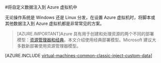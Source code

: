<properties
	pageTitle="将自定义数据注入到虚拟机中 | Azure"
	description="本主题介绍如何在创建实例时将自定义数据注入到 Azure 虚拟机中，以及如何在 Windows 或 Linux 上找到自定义数据。"
	services="virtual-machines-linux"
	documentationCenter=""
	authors="squillace"
	manager="timlt"
	editor="tysonn"
	tags="azure-service-management" />

<tags
	ms.service="virtual-machines-linux"
	ms.date="04/18/2016"
	wacn.date="06/29/2016"/>


#将自定义数据注入到 Azure 虚拟机中

无论操作系统是 Windows 还是 Linux 分发，在设置 Azure 虚拟机时，将脚本或其他数据注入到 Azure 虚拟机都是非常常见的方案。

> [AZURE.IMPORTANT]Azure 具有用于创建和处理资源的两个不同的部署模型：[资源管理器和经典](/documentation/articles/resource-manager-deployment-model)。本文介绍使用经典部署模型。Microsoft 建议大多数新部署使用资源管理器模型。

[AZURE.INCLUDE [virtual-machines-common-classic-inject-custom-data](../includes/virtual-machines-common-classic-inject-custom-data.md)]

<!---HONumber=Mooncake_0118_2016-->